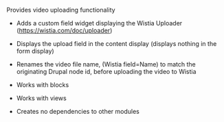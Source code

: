 Provides video uploading functionality

- Adds a custom field widget displaying the Wistia Uploader (https://wistia.com/doc/uploader)

- Displays the upload field in the content display (displays nothing in the form display)

- Renames the video file name, (Wistia field=Name) to match the originating Drupal node id, before uploading the video to Wistia

- Works with blocks

- Works with views

- Creates no dependencies to other modules
